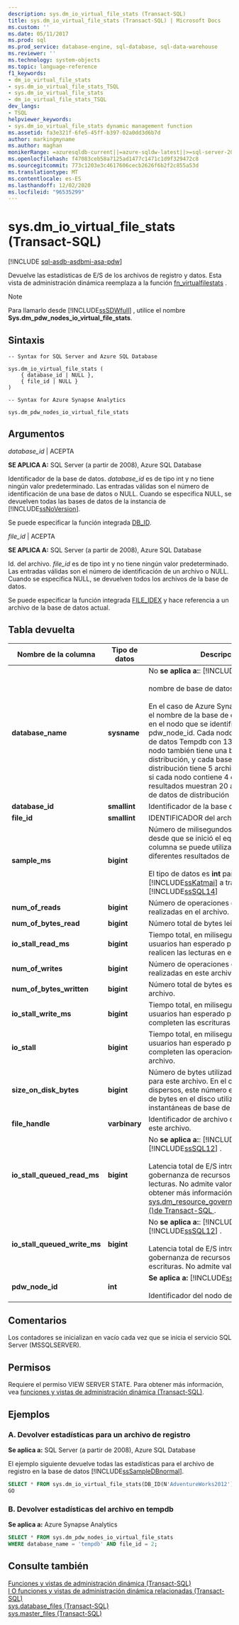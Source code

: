 ```yaml
---
description: sys.dm_io_virtual_file_stats (Transact-SQL)
title: sys.dm_io_virtual_file_stats (Transact-SQL) | Microsoft Docs
ms.custom: ''
ms.date: 05/11/2017
ms.prod: sql
ms.prod_service: database-engine, sql-database, sql-data-warehouse
ms.reviewer: ''
ms.technology: system-objects
ms.topic: language-reference
f1_keywords:
- dm_io_virtual_file_stats
- sys.dm_io_virtual_file_stats_TSQL
- sys.dm_io_virtual_file_stats
- dm_io_virtual_file_stats_TSQL
dev_langs:
- TSQL
helpviewer_keywords:
- sys.dm_io_virtual_file_stats dynamic management function
ms.assetid: fa3e321f-6fe5-45ff-b397-02a0dd3d6b7d
author: markingmyname
ms.author: maghan
monikerRange: =azuresqldb-current||=azure-sqldw-latest||>=sql-server-2016||=sqlallproducts-allversions||>=sql-server-linux-2017||=azuresqldb-mi-current
ms.openlocfilehash: f47083ceb58a7125ad1477c1471c1d9f329472c8
ms.sourcegitcommit: 773c1203e3c4617606cecb2626f6b2f2c855a53d
ms.translationtype: MT
ms.contentlocale: es-ES
ms.lasthandoff: 12/02/2020
ms.locfileid: "96535299"
---
```

# <a name="sysdm_io_virtual_file_stats-transact-sql"></a>sys.dm_io_virtual_file_stats (Transact-SQL)
[!INCLUDE [sql-asdb-asdbmi-asa-pdw](../../includes/applies-to-version/sql-asdb-asdbmi-asa.md)]

  Devuelve las estadísticas de E/S de los archivos de registro y datos. Esta vista de administración dinámica reemplaza a la función [fn_virtualfilestats](../../relational-databases/system-functions/sys-fn-virtualfilestats-transact-sql.md) .  
  
> [!NOTE]  
>  Para llamarlo desde [!INCLUDE[ssSDWfull](../../includes/sssdwfull-md.md)] , utilice el nombre **Sys.dm_pdw_nodes_io_virtual_file_stats**. 

## <a name="syntax"></a>Sintaxis  
  
```  
-- Syntax for SQL Server and Azure SQL Database

sys.dm_io_virtual_file_stats (   
    { database_id | NULL },  
    { file_id | NULL }  
)  
```  

```  
-- Syntax for Azure Synapse Analytics

sys.dm_pdw_nodes_io_virtual_file_stats
```
  
## <a name="arguments"></a>Argumentos  


 *database_id* | ACEPTA

 **SE APLICA A:** SQL Server (a partir de 2008), Azure SQL Database

 Identificador de la base de datos. *database_id* es de tipo int y no tiene ningún valor predeterminado. Las entradas válidas son el número de identificación de una base de datos o NULL. Cuando se especifica NULL, se devuelven todas las bases de datos de la instancia de [!INCLUDE[ssNoVersion](../../includes/ssnoversion-md.md)].  
  
 Se puede especificar la función integrada [DB_ID](../../t-sql/functions/db-id-transact-sql.md).  
  
*file_id* | ACEPTA

**SE APLICA A:** SQL Server (a partir de 2008), Azure SQL Database
 
Id. del archivo. *file_id* es de tipo int y no tiene ningún valor predeterminado. Las entradas válidas son el número de identificación de un archivo o NULL. Cuando se especifica NULL, se devuelven todos los archivos de la base de datos.  
  
 Se puede especificar la función integrada [FILE_IDEX](../../t-sql/functions/file-idex-transact-sql.md) y hace referencia a un archivo de la base de datos actual.  
  
## <a name="table-returned"></a>Tabla devuelta  
  
|Nombre de la columna|Tipo de datos|Descripción|  
|-----------------|---------------|-----------------|  
|**database_name**|**sysname**|No **se aplica a:**: [!INCLUDE[ssNoVersion](../../includes/ssnoversion-md.md)] .<br /><br /> nombre de base de datos.</br></br>En el caso de Azure Synapse Analytics, es el nombre de la base de datos almacenada en el nodo que se identifica mediante pdw_node_id. Cada nodo tiene una base de datos Tempdb con 13 archivos. Cada nodo también tiene una base de datos por distribución, y cada base de datos de distribución tiene 5 archivos. Por ejemplo, si cada nodo contiene 4 distribuciones, los resultados muestran 20 archivos de base de datos de distribución por pdw_node_id. 
|**database_id**|**smallint**|Identificador de la base de datos.|  
|**file_id**|**smallint**|IDENTIFICADOR del archivo.|  
|**sample_ms**|**bigint**|Número de milisegundos transcurridos desde que se inició el equipo. Esta columna se puede utilizar para comparar diferentes resultados de esta función.</br></br>El tipo de datos es **int** para [!INCLUDE[ssKatmai](../../includes/sskatmai-md.md)] a través de [!INCLUDE[ssSQL14](../../includes/sssql14-md.md)]|  
|**num_of_reads**|**bigint**|Número de operaciones de lectura realizadas en el archivo.|  
|**num_of_bytes_read**|**bigint**|Número total de bytes leídos en el archivo.|  
|**io_stall_read_ms**|**bigint**|Tiempo total, en milisegundos, que los usuarios han esperado para que se realicen las lecturas en el archivo.|  
|**num_of_writes**|**bigint**|Número de operaciones de escritura realizadas en este archivo.|  
|**num_of_bytes_written**|**bigint**|Número total de bytes escritos en el archivo.|  
|**io_stall_write_ms**|**bigint**|Tiempo total, en milisegundos, que los usuarios han esperado para que se completen las escrituras en el archivo.|  
|**io_stall**|**bigint**|Tiempo total, en milisegundos, que los usuarios han esperado para que se completen las operaciones de E/S en el archivo.|  
|**size_on_disk_bytes**|**bigint**|Número de bytes utilizados en el disco para este archivo. En el caso de archivos dispersos, este número es el número real de bytes en el disco utilizados para las instantáneas de base de datos.|  
|**file_handle**|**varbinary**|Identificador de archivo de Windows para este archivo.|  
|**io_stall_queued_read_ms**|**bigint**|No **se aplica a:**: [!INCLUDE[ssKatmai](../../includes/sskatmai-md.md)] hasta [!INCLUDE[ssSQL12](../../includes/sssql11-md.md)] .<br /><br /> Latencia total de E/S introducida por la gobernanza de recursos de E/S para las lecturas. No admite valores NULL. Para obtener más información, vea [sys.dm_resource_governor_resource_pools &#40;&#41;de Transact-SQL ](../../relational-databases/system-dynamic-management-views/sys-dm-resource-governor-resource-pools-transact-sql.md).|  
|**io_stall_queued_write_ms**|**bigint**|No **se aplica a:**: [!INCLUDE[ssKatmai](../../includes/sskatmai-md.md)] hasta [!INCLUDE[ssSQL12](../../includes/sssql11-md.md)] .<br /><br />  Latencia total de E/S introducida por la gobernanza de recursos de E/S para las escrituras. No admite valores NULL.|
|**pdw_node_id**|**int**|**Se aplica a:** [!INCLUDE[ssSDW](../../includes/sssdw-md.md)].</br></br>Identificador del nodo de la distribución.
 
## <a name="remarks"></a>Comentarios
Los contadores se inicializan en vacío cada vez que se inicia el servicio SQL Server (MSSQLSERVER).
  
## <a name="permissions"></a>Permisos  
 Requiere el permiso VIEW SERVER STATE. Para obtener más información, vea [funciones y vistas de administración dinámica &#40;Transact-SQL&#41;](~/relational-databases/system-dynamic-management-views/system-dynamic-management-views.md).  
  
## <a name="examples"></a>Ejemplos  

### <a name="a-return-statistics-for-a-log-file"></a>A. Devolver estadísticas para un archivo de registro

**Se aplica a:** SQL Server (a partir de 2008), Azure SQL Database

 El ejemplo siguiente devuelve todas las estadísticas para el archivo de registro en la base de datos [!INCLUDE[ssSampleDBnormal](../../includes/sssampledbnormal-md.md)].  
  
```sql  
SELECT * FROM sys.dm_io_virtual_file_stats(DB_ID(N'AdventureWorks2012'), 2);  
GO  
```  
  
### <a name="b-return-statistics-for-file-in-tempdb"></a>B. Devolver estadísticas del archivo en tempdb

**Se aplica a:** Azure Synapse Analytics

```sql
SELECT * FROM sys.dm_pdw_nodes_io_virtual_file_stats 
WHERE database_name = 'tempdb' AND file_id = 2;

```

## <a name="see-also"></a>Consulte también  
 [Funciones y vistas de administración dinámica &#40;Transact-SQL&#41;](~/relational-databases/system-dynamic-management-views/system-dynamic-management-views.md)   
 [I O funciones y vistas de administración dinámica relacionadas &#40;Transact-SQL&#41;](../../relational-databases/system-dynamic-management-views/i-o-related-dynamic-management-views-and-functions-transact-sql.md)   
 [sys.database_files &#40;Transact-SQL&#41;](../../relational-databases/system-catalog-views/sys-database-files-transact-sql.md)   
 [sys.master_files &#40;Transact-SQL&#41;](../../relational-databases/system-catalog-views/sys-master-files-transact-sql.md)  
  
  

